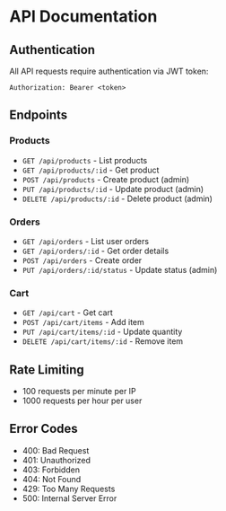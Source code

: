 # API Documentation

## Authentication

All API requests require authentication via JWT token:

```
Authorization: Bearer <token>
```

## Endpoints

### Products

- `GET /api/products` - List products
- `GET /api/products/:id` - Get product
- `POST /api/products` - Create product (admin)
- `PUT /api/products/:id` - Update product (admin)
- `DELETE /api/products/:id` - Delete product (admin)

### Orders

- `GET /api/orders` - List user orders
- `GET /api/orders/:id` - Get order details
- `POST /api/orders` - Create order
- `PUT /api/orders/:id/status` - Update status (admin)

### Cart

- `GET /api/cart` - Get cart
- `POST /api/cart/items` - Add item
- `PUT /api/cart/items/:id` - Update quantity
- `DELETE /api/cart/items/:id` - Remove item

## Rate Limiting

- 100 requests per minute per IP
- 1000 requests per hour per user

## Error Codes

- 400: Bad Request
- 401: Unauthorized
- 403: Forbidden
- 404: Not Found
- 429: Too Many Requests
- 500: Internal Server Error
